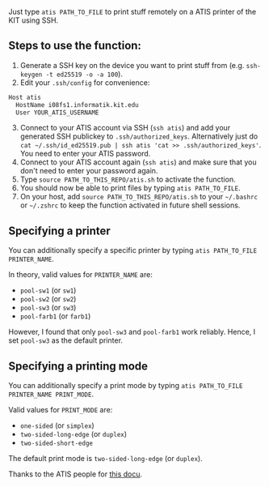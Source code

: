 Just type `atis PATH_TO_FILE` to print stuff remotely on a ATIS printer of the KIT using SSH.

## Steps to use the function:
1. Generate a SSH key on the device you want to print stuff from (e.g. `ssh-keygen -t ed25519 -o -a 100`).
2. Edit your `.ssh/config` for convenience:
``` bash
Host atis
  HostName i08fs1.informatik.kit.edu
  User YOUR_ATIS_USERNAME
```
3. Connect to your ATIS account via SSH (`ssh atis`) and add your generated SSH publickey to `.ssh/authorized_keys`. Alternatively just do `cat ~/.ssh/id_ed25519.pub | ssh atis 'cat >> .ssh/authorized_keys'`. You need to enter your ATIS password.
4. Connect to your ATIS account again (`ssh atis`) and make sure that you don't need to enter your password again.
5. Type `source PATH_TO_THIS_REPO/atis.sh` to activate the function.
6. You should now be able to print files by typing `atis PATH_TO_FILE`.
7. On your host, add `source PATH_TO_THIS_REPO/atis.sh` to your `~/.bashrc` or `~/.zshrc` to keep the function activated in future shell sessions.


## Specifying a printer
You can additionally specify a specific printer by typing `atis PATH_TO_FILE PRINTER_NAME`.

In theory, valid values for `PRINTER_NAME` are: 
- `pool-sw1` (or `sw1`)
- `pool-sw2` (or `sw2`)
- `pool-sw3` (or `sw3`) 
- `pool-farb1` (or `farb1`) 

However, I found that only `pool-sw3` and `pool-farb1` work reliably. Hence, I set `pool-sw3` as the default printer.


## Specifying a printing mode
You can additionally specify a print mode by typing `atis PATH_TO_FILE PRINTER_NAME PRINT_MODE`.

Valid values for `PRINT_MODE` are:
- `one-sided` (or `simplex`) 
- `two-sided-long-edge` (or `duplex`)
- `two-sided-short-edge`

The default print mode is `two-sided-long-edge` (or `duplex`).


Thanks to the ATIS people for [this docu](https://www.atis.informatik.kit.edu/1323.php).
